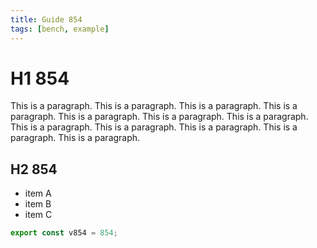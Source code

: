 ```yaml
---
title: Guide 854
tags: [bench, example]
---
```


# H1 854

This is a paragraph. This is a paragraph. This is a paragraph. This is a paragraph. This is a paragraph. This is a paragraph. This is a paragraph. This is a paragraph. This is a paragraph. This is a paragraph. This is a paragraph. This is a paragraph. 

## H2 854

- item A
- item B
- item C

```ts
export const v854 = 854;
```